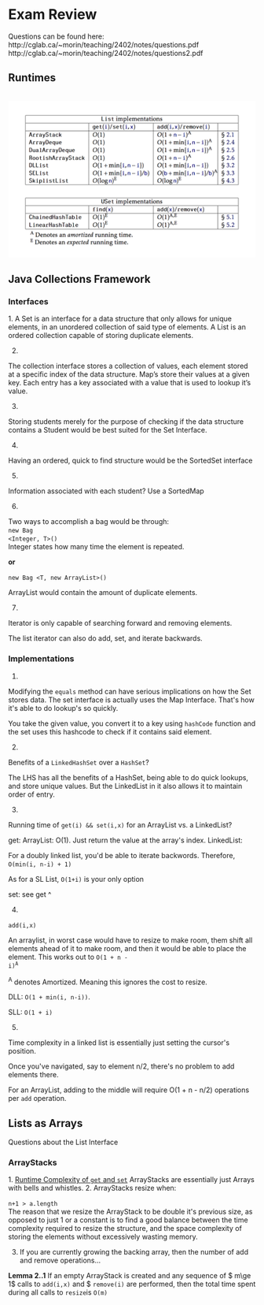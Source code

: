<div>
<h1>Exam Review</h1>
Questions can be found here:<br/>
http://cglab.ca/~morin/teaching/2402/notes/questions.pdf<br/>
http://cglab.ca/~morin/teaching/2402/notes/questions2.pdf

<h2>Runtimes</h2>
<br/>
<img src='runtimes.png'/>

<h2>Java Collections Framework</h2>
<h3>Interfaces</h3>
1.
A Set is an interface for a data structure that only allows for unique elements, in an unordered collection of said type of elements.
A List is an ordered collection capable of storing duplicate elements.

2. 
The collection interface stores a collection of values, each element stored at a specific index of the data structure. Map’s store their values at a given key. Each entry has a key associated with a value that is used to lookup it’s value.

3. 
Storing students merely for the purpose of checking if the data structure contains a Student would be best suited for the Set Interface.

4. 
Having an ordered, quick to find structure would be the SortedSet interface

5. 
Information associated with each student? Use a SortedMap

6.
Two ways to accomplish a bag would be through:
<br/>
<code>new Bag \<Integer, T>()</code><br/>
Integer states how many time the element is repeated.

<strong>or</strong><br/>
	
<code>new Bag \<T, new ArrayList<T>>() </code>


ArrayList<T> would contain the amount of duplicate elements.

7. 
Iterator is only capable of searching forward and removing elements.

The list iterator can also do add, set, and iterate backwards.

<h3>Implementations</h3>

1.
Modifying the <code>equals</code> method can have serious implications on how the Set stores data.
The set interface is actually uses the Map Interface. That's how it's able to do lookup's so quickly.

You take the given value, you convert it to a key using <code>hashCode</code> function and the set uses this hashcode
to check if it contains said element.

2. 
Benefits of a <code>LinkedHashSet</code> over a <code>HashSet</code>?

The LHS has all the benefits of a HashSet, being able to do quick lookups, and store unique values. 
But the LinkedList in it also allows it to maintain order of entry.

3. 
Running time of <code>get(i) && set(i,x)</code> for an ArrayList vs. a LinkedList?

get:
ArrayList: O(1). Just return the value at the array's index.
LinkedList: 

For a doubly linked list, you'd be able to iterate backwords.
Therefore, <code>O(min(i, n-i) + 1)</code>

As for a SL List, <code>O(1+i)</code> is your only option

set:
see get ^

4. 
<code>add(i,x)</code>

An arraylist, in worst case would have to resize to make room, them shift all elements ahead of it to make room,
and then it would be able to place the element.
This works out to <code>O(1 + n - i)<sup>A</sup></code>

<sup>A</sup> denotes Amortized. Meaning this ignores the cost to resize.

DLL: <code>O(1 + min(i, n-i))</code>. 

SLL: <code>O(1 + i)</code>

5. 

Time complexity in a linked list is essentially just setting the cursor's position.

Once you've navigated, say to element n/2, there's no problem to add elements there.

For an ArrayList, adding to the middle will require O(1 + n - n/2) operations per <code>add</code> operation.

<h2>Lists as Arrays</h2>
Questions about the List Interface

<h3>ArrayStacks</h3>
1.
<a href='#runtimes'>Runtime Complexity of <code>get</code> and <code>set</code></a>
ArrayStacks are essentially just Arrays with bells and whistles. 
2.
ArrayStacks resize when:

<code>n+1 > a.length</code><br/>
The reason that we resize the ArrayStack to be double it's previous size, as opposed to just 1 or a constant
is to find a good balance between the time complexity required to resize the structure, and the space complexity
of storing the elements without excessively wasting memory.

3. If you are currently growing the backing array, then the number of add and remove operations...


<strong>Lemma 2..1</strong>  If an empty ArrayStack is created and any sequence of $ m\ge 1$ calls to <code>add(i,x)</code> and  $ <code>remove(i)</code> are performed, then the total time spent during all calls to  <code>resize</code>is <code>O(m)</code>
